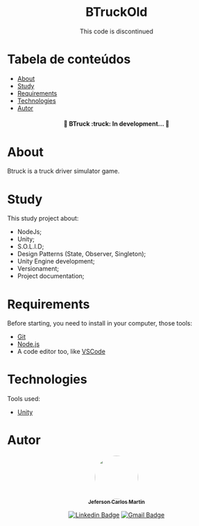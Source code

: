 <h1 align="center">BTruckOld</h1>
<p align="center">This code is discontinued</p>

Tabela de conteúdos
=================
<!--ts-->
   * [About](#about)
   * [Study](#study)
   * [Requirements](#requirements)
   * [Technologies](#technologies)
   * [Autor](#autor)
<!--te-->

<h4 align="center"> 
	🚧  BTruck :truck: In development...  🚧
</h4>

# About

Btruck is a truck driver simulator game.

# Study
This study project about:
- NodeJs;
- Unity;
- S.O.L.I.D;
- Design Patterns (State, Observer, Singleton);
- Unity Engine development;
- Versionament;
- Project documentation;

# Requirements

Before starting, you need to install in your computer, those tools:
- [Git](https://git-scm.com)
- [Node.js](https://nodejs.org/en/)
- A code editor too, like [VSCode](https://code.visualstudio.com/)

# Technologies

Tools used:

- [Unity](https://unity.com)

# Autor
<div align="center">
<a href="https://www.linkedin.com/in/jefcmn/">
 <img style="border-radius: 50%;" src="./public/photo.jpeg" width="100px;" alt=""/>
 <br />
 <sub><b>Jeferson Carlos Martin</b></sub></a> <a href="https://www.linkedin.com/in/jefcmn/" title="LinkedIn"></a>

[![Linkedin Badge](https://img.shields.io/badge/-Jefersoncmn-blue?style=flat-square&logo=Linkedin&logoColor=white&link=https://www.linkedin.com/in/jefcmn/)](https://www.linkedin.com/in/jefcmn/) 
[![Gmail Badge](https://img.shields.io/badge/-jefersoncmnn@gmail.com-c14438?style=flat-square&logo=Gmail&logoColor=white&link=mailto:tgmarinho@gmail.com)](mailto:jefersoncmnn@gmail.com)
</div>
